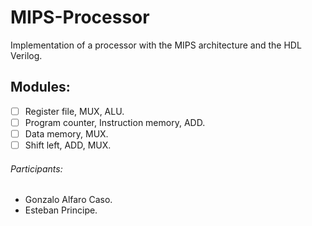 # MIPS-Processor
Implementation of a processor with the MIPS architecture and the HDL Verilog.

## Modules:
- [ ] Register file, MUX, ALU.
- [ ] Program counter, Instruction memory, ADD. 
- [ ] Data memory, MUX.
- [ ] Shift left, ADD, MUX.

###### Participants:
- Gonzalo Alfaro Caso.
- Esteban Principe.
